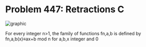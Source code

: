 # Problem 447: Retractions C

![graphic](img447.gif)

For every integer n&gt;1, the family of functions fn,a,b is defined by
fn,a,b(x)≡ax+b mod n for a,b,x integer and 0